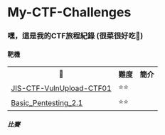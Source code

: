 # My-CTF-Challenges

### 嘿，這是我的CTF旅程紀錄 (很菜很好吃🥬)

#### 靶機

<table>
  <tr>
    <th>🐔</th>
    <th>難度</th>
    <th>簡介</th>
  </tr>
  <tr>
    <td><a href="https://github.com/Superliverbun/My-CTF-Challenges/tree/main/JIS-CTF-VulnUpload-CTF01">JIS-CTF-VulnUpload-CTF01</a></td>
    <td>⭐⭐</td>
    <td></td>
  </tr>
  <tr>
    <td><a href="https://github.com/Superliverbun/My-CTF-Challenges/tree/main/Basic_Pentesting_2.1">Basic_Pentesting_2.1</a></td>
    <td>⭐⭐</td>
    <td></td>
  </tr>
</table>



##### 比賽

